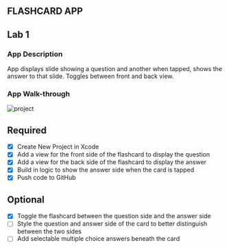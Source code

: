 ## FLASHCARD APP

## Lab 1

### App Description
App displays slide showing a question and another when tapped, shows the answer to that slide. Toggles between front and back view.

### App Walk-through
![project](Users/patriciakinsumbya/Desktop/ezgif.com-gif-maker%20(4).gif)

## Required
- [x] Create New Project in Xcode
- [x] Add a view for the front side of the flashcard to display the question
- [x] Add a view for the back side of the flashcard to display the answer
- [x] Build in logic to show the answer side when the card is tapped
- [x] Push code to GitHub
## Optional
- [x] Toggle the flashcard between the question side and the answer side
- [ ] Style the question and answer side of the card to better distinguish between the two sides
- [ ] Add selectable multiple choice answers beneath the card
